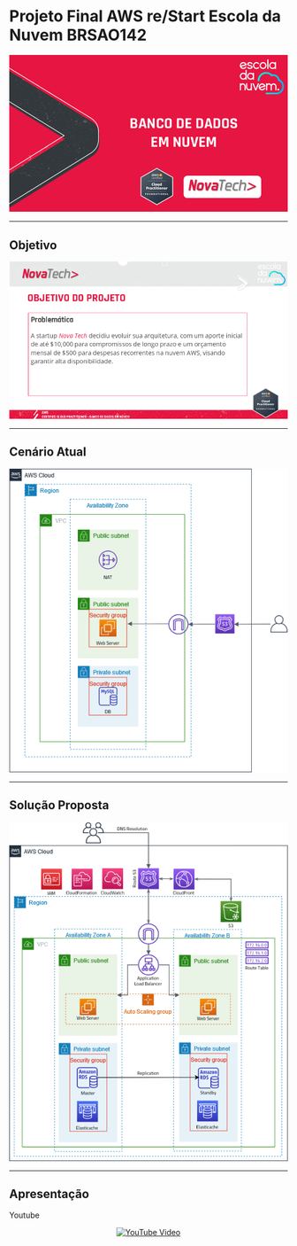 # Projeto Final AWS re/Start Escola da Nuvem BRSAO142 

<div align="center">
  <img src="imagens/EDN-capa.png"/>
</div>

---

## Objetivo

<div align="center">
  <img src="imagens/EDN-objetivo.pptx.png"/>
</div>

---

## Cenário Atual

<div align="center">
  <img src="imagens/EDN-cenario-atual.PNG"/>
</div>

---

## Solução Proposta

<div align="center">
  <img src="imagens/EDN-solucao-final.png"/>
</div>

---

## Apresentação

Youtube

<p align="center">
  <a href="https://www.youtube.com/watch?v=vgSRoiUvIHM">
    <img src="https://img.youtube.com/vi/vgSRoiUvIHM/0.jpg" alt="YouTube Video" width="400"/>
  </a>
</p>

